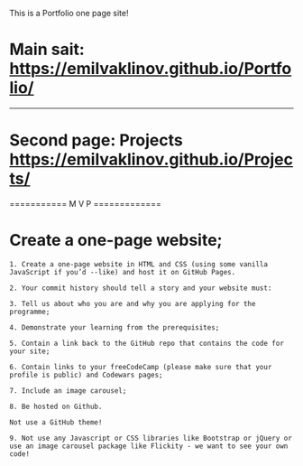 This is a Portfolio one page site!


# Main sait: https://emilvaklinov.github.io/Portfolio/

-----------------------------------------

# Second page: Projects https://emilvaklinov.github.io/Projects/


=========== M V P =============

# Create a one-page website;
```
1. Create a one-page website in HTML and CSS (using some vanilla JavaScript if you’d --like) and host it on GitHub Pages.
```
```
2. Your commit history should tell a story and your website must:
```
```
3. Tell us about who you are and why you are applying for the programme;
```
```
4. Demonstrate your learning from the prerequisites;
```
```
5. Contain a link back to the GitHub repo that contains the code for your site;
```
```
6. Contain links to your freeCodeCamp (please make sure that your profile is public) and Codewars pages;
```
```
7. Include an image carousel;
```
```
8. Be hosted on Github.
```
```
Not use a GitHub theme!
```
```
9. Not use any Javascript or CSS libraries like Bootstrap or jQuery or use an image carousel package like Flickity - we want to see your own code!
```

